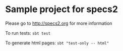 Sample project for specs2
=========================

Please go to http://specs2.org for more information

To run tests:
<code>sbt test</code>

To generate html pages:
<code>sbt "test-only -- html"</code>


